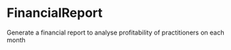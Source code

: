 # FinancialReport
Generate a financial report to analyse profitability of practitioners on each month
